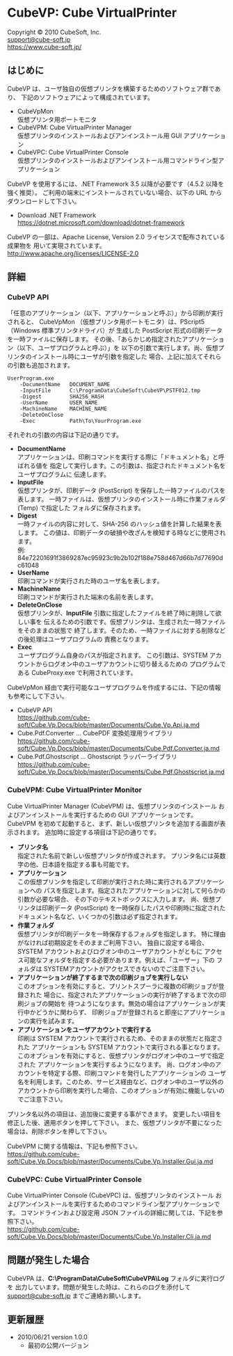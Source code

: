 ﻿CubeVP: Cube VirtualPrinter
====

Copyright © 2010 CubeSoft, Inc.  
support@cube-soft.jp  
https://www.cube-soft.jp/

## はじめに

CubeVP は、ユーザ独自の仮想プリンタを構築するためのソフトウェア群であり、
下記のソフトウェアによって構成されています。

* CubeVpMon  
  仮想プリンタ用ポートモニタ
* CubeVPM: Cube VirtualPrinter Manager  
  仮想プリンタのインストールおよびアンインストール用 GUI アプリケーション
* CubeVPC: Cube VirtualPrinter Console  
  仮想プリンタのインストールおよびアンインストール用コマンドライン型アプリケーション

CubeVP を使用するには、.NET Framework 3.5 以降が必要です（4.5.2 以降を強く推奨）。
ご利用の端末にインストールされていない場合、以下の URL からダウンロードして下さい。

* Download .NET Framework  
  https://dotnet.microsoft.com/download/dotnet-framework

CubeVP の一部は、Apache License, Version 2.0 ライセンスで配布されている成果物を
用いて実現されています。  
http://www.apache.org/licenses/LICENSE-2.0

## 詳細

### CubeVP API

「任意のアプリケーション（以下、アプリケーションと呼ぶ）」から印刷が実行されると、
CubeVpMon （仮想プリンタ用ポートモニタ）は、PScript5 （Windows 標準プリンタドライバ）が
生成した PostScript 形式の印刷データを一時ファイルに保存します。
その後、「あらかじめ指定されたアプリケーション（以下、ユーザプログラムと呼ぶ）」を
以下の引数で実行します。尚、仮想プリンタのインストール時にユーザが引数を指定した
場合、上記に加えてそれらの引数も追加されます。

```
UserProgram.exe
    -DocumentName   DOCUMENT_NAME
    -InputFile      C:\ProgramData\CubeSoft\CubeVP\PSTF012.tmp
    -Digest         SHA256_HASH
    -UserName       USER_NAME
    -MachineName    MACHINE_NAME
    -DeleteOnClose
    -Exec           Path\To\YourProgram.exe
```

それぞれの引数の内容は下記の通りです。

* **DocumentName**  
  アプリケーションは、印刷コマンドを実行する際に「ドキュメント名」と呼ばれる値を
  指定して実行します。この引数は、指定されたドキュメント名をユーザプログラムに
  伝達します。
* **InputFile**  
  仮想プリンタが、印刷データ (PostScript) を保存した一時ファイルのパスを表します。
  一時ファイルは、仮想プリンタのインストール時に作業フォルダ (Temp) で指定した
  フォルダに保存されます。
* **Digest**  
  一時ファイルの内容に対して、SHA-256 のハッシュ値を計算した結果を表します。
  この値は、印刷データの破損や改ざんを検知する時などに使用されます。  
  例: 84e72201691f3869287ec95923c9b2b102f188e758d467d66b7d77690dc61048
* **UserName**  
  印刷コマンドが実行された時のユーザ名を表します。
* **MachineName**  
  印刷コマンドが実行された端末の名前を表します。
* **DeleteOnClose**  
  仮想プリンタが、**InputFile** 引数に指定したファイルを終了時に削除して欲しい事を
  伝えるための引数です。仮想プリンタは、生成された一時ファイルをそのままの状態で
  終了します。そのため、一時ファイルに対する削除などの後処理はユーザプログラムの
  責務となります。
* **Exec**  
  ユーザプログラム自身のパスが指定されます。
  この引数は、SYSTEM アカウントからログオン中のユーザアカウントに切り替えるための
  プログラムである CubeProxy.exe で利用されています。

CubeVpMon 経由で実行可能なユーザプログラムを作成するには、下記の情報も参考にして下さい。

* CubeVP API  
  https://github.com/cube-soft/Cube.Vp.Docs/blob/master/Documents/Cube.Vp.Api.ja.md
* Cube.Pdf.Converter ... CubePDF 変換処理用ライブラリ  
  https://github.com/cube-soft/Cube.Vp.Docs/blob/master/Documents/Cube.Pdf.Converter.ja.md
* Cube.Pdf.Ghostscript ... Ghostscript ラッパーライブラリ  
  https://github.com/cube-soft/Cube.Vp.Docs/blob/master/Documents/Cube.Pdf.Ghostscript.ja.md

### CubeVPM: Cube VirtualPrinter Monitor

Cube VirtualPrinter Manager (CubeVPM) は、仮想プリンタのインストール
およびアンインストールを実行するための GUI アプリケーションです。
CubeVPM を初めて起動すると、まず、新しい仮想プリンタを追加する画面が表示されます。
追加時に設定する項目は下記の通りです。

* **プリンタ名**  
  指定された名前で新しい仮想プリンタが作成されます。
  プリンタ名には英数字の他、日本語を指定する事も可能です。
* **アプリケーション**  
  この仮想プリンタを指定して印刷が実行された時に実行されるアプリケーションへの
  パスを指定します。指定されたアプリケーションに対して何らかの引数が必要な場合、
  その下のテキストボックスに入力します。
  尚、仮想プリンタは印刷データ (PostScript) を一時保存したパスや印刷時に指定された
  ドキュメント名など、いくつかの引数は必ず指定されます。
* **作業フォルダ**  
  仮想プリンタが印刷データを一時保存するフォルダを指定します。
  特に理由がなければ初期設定をそのままご利用下さい。
  独自に設定する場合、SYSTEM アカウントおよびログオン中のユーザアカウントがともに
  アクセス可能なフォルダを指定する必要があります。例えば、「ユーザー」下の
  フォルダは SYSTEMアカウントがアクセスできないのでご注意下さい。
* **アプリケーションが終了するまで次の印刷ジョブを実行しない**  
  このオプションを有効にすると、プリントスプーラに複数の印刷ジョブが登録された
  場合に、指定されたアプリケーションの実行が終了するまで次の印刷ジョブの開始を
  待つようになります。無効の場合はアプリケーションが実行中かどうかに関わらず、
  印刷ジョブが登録されると即座にアプリケーションの実行を試みます。
* **アプリケーションをユーザアカウントで実行する**  
  印刷は SYSTEM アカウントで実行されるため、そのままの状態だと指定された
  アプリケーションも SYSTEM アカウントで実行される事となります。
  このオプションを有効にすると、仮想プリンタがログオン中のユーザで指定された
  アプリケーションを実行するようになります。
  尚、ログオン中のアカウントを特定する際、印刷コマンドを発行したアプリケーションの
  ユーザ名を利用します。このため、サービス経由など、ログオン中のユーザ以外の
  アカウントから印刷を実行した場合、このオプションが有効に機能しないのでご注意下さい。

プリンタ名以外の項目は、追加後に変更する事ができます。
変更したい項目を修正した後、適用ボタンを押して下さい。
また、仮想プリンタが不要になった場合は、削除ボタンを押して下さい。

CubeVPM に関する情報は、下記も参照下さい。  
https://github.com/cube-soft/Cube.Vp.Docs/blob/master/Documents/Cube.Vp.Installer.Gui.ja.md

### CubeVPC: Cube VirtualPrinter Console

Cube VirtualPrinter Console (CubeVPC) は、仮想プリンタのインストール
およびアンインストールを実行するためのコマンドライン型アプリケーションです。
コマンドラインおよび設定用 JSON ファイルの詳細に関しては、下記を参照下さい。  
https://github.com/cube-soft/Cube.Vp.Docs/blob/master/Documents/Cube.Vp.Installer.Cli.ja.md

## 問題が発生した場合

CubeVPA は、**C:\ProgramData\CubeSoft\CubeVPA\Log** フォルダに実行ログを
出力しています。問題が発生した時は、これらのログを添付して support@cube-soft.jp
までご連絡お願いします。

## 更新履歴

* 2010/06/21 version 1.0.0
    - 最初の公開バージョン